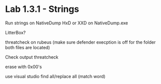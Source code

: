 # Lab 1.3.1 - Strings

Run strings on NativeDump
HxD or XXD on NativeDump.exe

LitterBox?

threatcheck on rubeus (make sure defender execption is off for the folder both files are located)

Check output threatcheck

erase with 0x00's

use visual studio find all/replace all (match word)